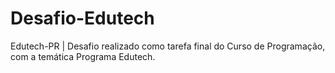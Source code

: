# Desafio-Edutech
Edutech-PR | Desafio realizado como tarefa final do Curso de Programação, com a temática Programa Edutech.
